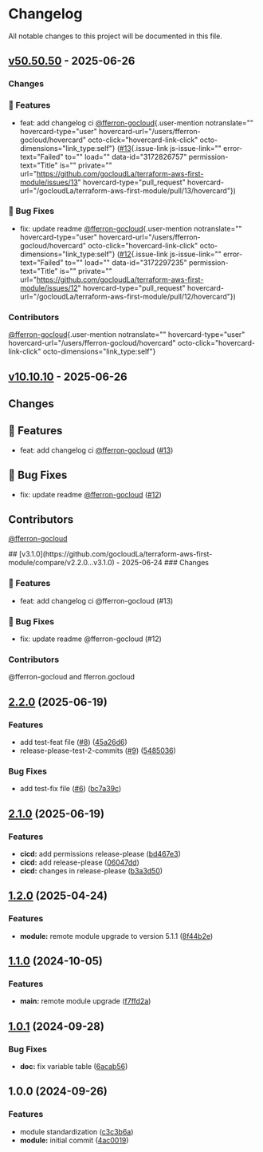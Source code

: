 # Changelog

All notable changes to this project will be documented in this file.

## [v50.50.50](https://github.com/gocloudLa/terraform-aws-first-module/compare/v10.10.10...v50.50.50) - 2025-06-26

### Changes

### 🚀 Features

- feat: add changelog ci
    [@fferron-gocloud](https://github.com/fferron-gocloud){.user-mention
    notranslate="" hovercard-type="user"
    hovercard-url="/users/fferron-gocloud/hovercard"
    octo-click="hovercard-link-click" octo-dimensions="link_type:self"}
    ([#13](https://github.com/gocloudLa/terraform-aws-first-module/pull/13){.issue-link
    js-issue-link="" error-text="Failed" to="" load=""
    data-id="3172826757" permission-text="Title" is="" private=""
    url="https://github.com/gocloudLa/terraform-aws-first-module/issues/13"
    hovercard-type="pull_request"
    hovercard-url="/gocloudLa/terraform-aws-first-module/pull/13/hovercard"})

### 🐛 Bug Fixes

- fix: update readme
    [@fferron-gocloud](https://github.com/fferron-gocloud){.user-mention
    notranslate="" hovercard-type="user"
    hovercard-url="/users/fferron-gocloud/hovercard"
    octo-click="hovercard-link-click" octo-dimensions="link_type:self"}
    ([#12](https://github.com/gocloudLa/terraform-aws-first-module/pull/12){.issue-link
    js-issue-link="" error-text="Failed" to="" load=""
    data-id="3172297235" permission-text="Title" is="" private=""
    url="https://github.com/gocloudLa/terraform-aws-first-module/issues/12"
    hovercard-type="pull_request"
    hovercard-url="/gocloudLa/terraform-aws-first-module/pull/12/hovercard"})

### Contributors

[@fferron-gocloud](https://github.com/fferron-gocloud){.user-mention
notranslate="" hovercard-type="user"
hovercard-url="/users/fferron-gocloud/hovercard"
octo-click="hovercard-link-click" octo-dimensions="link_type:self"}

## [v10.10.10](https://github.com/gocloudLa/terraform-aws-first-module/compare/v3.1.0...v10.10.10) - 2025-06-26

<h2>Changes</h2>
<h2>🚀 Features</h2>
<ul>
<li>feat: add changelog ci <a class="user-mention notranslate" data-hovercard-type="user" data-hovercard-url="/users/fferron-gocloud/hovercard" data-octo-click="hovercard-link-click" data-octo-dimensions="link_type:self" href="https://github.com/fferron-gocloud">@fferron-gocloud</a> (<a class="issue-link js-issue-link" data-error-text="Failed to load title" data-id="3172826757" data-permission-text="Title is private" data-url="https://github.com/gocloudLa/terraform-aws-first-module/issues/13" data-hovercard-type="pull_request" data-hovercard-url="/gocloudLa/terraform-aws-first-module/pull/13/hovercard" href="https://github.com/gocloudLa/terraform-aws-first-module/pull/13">#13</a>)</li>
</ul>
<h2>🐛 Bug Fixes</h2>
<ul>
<li>fix: update readme <a class="user-mention notranslate" data-hovercard-type="user" data-hovercard-url="/users/fferron-gocloud/hovercard" data-octo-click="hovercard-link-click" data-octo-dimensions="link_type:self" href="https://github.com/fferron-gocloud">@fferron-gocloud</a> (<a class="issue-link js-issue-link" data-error-text="Failed to load title" data-id="3172297235" data-permission-text="Title is private" data-url="https://github.com/gocloudLa/terraform-aws-first-module/issues/12" data-hovercard-type="pull_request" data-hovercard-url="/gocloudLa/terraform-aws-first-module/pull/12/hovercard" href="https://github.com/gocloudLa/terraform-aws-first-module/pull/12">#12</a>)</li>
</ul>
<h2>Contributors</h2>
<p><a class="user-mention notranslate" data-hovercard-type="user" data-hovercard-url="/users/fferron-gocloud/hovercard" data-octo-click="hovercard-link-click" data-octo-dimensions="link_type:self" href="https://github.com/fferron-gocloud">@fferron-gocloud</a></p>
## [v3.1.0](https://github.com/gocloudLa/terraform-aws-first-module/compare/v2.2.0...v3.1.0) - 2025-06-24
### Changes

### 🚀 Features

- feat: add changelog ci @fferron-gocloud (#13)

### 🐛 Bug Fixes

- fix: update readme @fferron-gocloud (#12)

### Contributors

@fferron-gocloud and fferron.gocloud

## [2.2.0](https://github.com/gocloudLa/terraform-aws-first-module/compare/v2.1.0...v2.2.0) (2025-06-19)

### Features

* add test-feat file ([#8](https://github.com/gocloudLa/terraform-aws-first-module/issues/8)) ([45a26d6](https://github.com/gocloudLa/terraform-aws-first-module/commit/45a26d6ee4da21418257e3c8a3b20542b882add5))
* release-please-test-2-commits ([#9](https://github.com/gocloudLa/terraform-aws-first-module/issues/9)) ([5485036](https://github.com/gocloudLa/terraform-aws-first-module/commit/54850366d4b0fb8cb5241902df61ac81286c1377))

### Bug Fixes

* add test-fix file ([#6](https://github.com/gocloudLa/terraform-aws-first-module/issues/6)) ([bc7a39c](https://github.com/gocloudLa/terraform-aws-first-module/commit/bc7a39c7ffde272091f8400e336e8dd1fe56f78f))

## [2.1.0](https://github.com/gocloudLa/terraform-aws-first-module/compare/v2.0.0...v2.1.0) (2025-06-19)

### Features

* **cicd:** add permissions release-please ([bd467e3](https://github.com/gocloudLa/terraform-aws-first-module/commit/bd467e3c8902991be68d60f6f6ad75af169ab11e))
* **cicd:** add release-please ([06047dd](https://github.com/gocloudLa/terraform-aws-first-module/commit/06047dd7215780e9e0297219e1641deb070de4f9))
* **cicd:** changes in release-please ([b3a3d50](https://github.com/gocloudLa/terraform-aws-first-module/commit/b3a3d50e5481b8a3a94522511eea481a17e01391))

## [1.2.0](https://gitlab.com/espinlabs/gocloud/infrastructure-engine/global-modules/foundation/modules/aws/wrapper_acm/compare/v1.1.0...v1.2.0) (2025-04-24)

### Features

* **module:** remote module upgrade to version 5.1.1 ([8f44b2e](https://gitlab.com/espinlabs/gocloud/infrastructure-engine/global-modules/foundation/modules/aws/wrapper_acm/commit/8f44b2e6868aa0b72d537000c88e9cbee85e21e5))

## [1.1.0](https://gitlab.com/espinlabs/gocloud/infrastructure-engine/global-modules/foundation/modules/aws/wrapper_acm/compare/v1.0.1...v1.1.0) (2024-10-05)

### Features

* **main:** remote module upgrade ([f7ffd2a](https://gitlab.com/espinlabs/gocloud/infrastructure-engine/global-modules/foundation/modules/aws/wrapper_acm/commit/f7ffd2a2690e63d17e982e49c2c0f8efe18eafc8))

## [1.0.1](https://gitlab.com/espinlabs/gocloud/infrastructure-engine/global-modules/foundation/modules/aws/wrapper_acm/compare/v1.0.0...v1.0.1) (2024-09-28)

### Bug Fixes

* **doc:** fix variable table ([6acab56](https://gitlab.com/espinlabs/gocloud/infrastructure-engine/global-modules/foundation/modules/aws/wrapper_acm/commit/6acab56174be2f4131c5c60cb1eb56cdc2a85521))

## 1.0.0 (2024-09-26)

### Features

* module standardization ([c3c3b6a](https://gitlab.com/espinlabs/gocloud/infrastructure-engine/global-modules/foundation/modules/aws/wrapper_acm/commit/c3c3b6a5893f28c5d95522c6b2fd23092366abb2))
* **module:** initial commit ([4ac0019](https://gitlab.com/espinlabs/gocloud/infrastructure-engine/global-modules/foundation/modules/aws/wrapper_acm/commit/4ac0019e3d52d9bc4ae49cdf003a930fd77e38b6))
